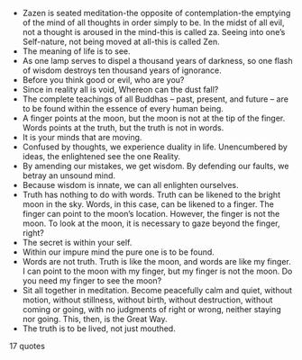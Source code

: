  - Zazen is seated meditation-the opposite of contemplation-the emptying of the mind of all thoughts in order simply to be. In the midst of all evil, not a thought is aroused in the mind-this is called za. Seeing into one’s Self-nature, not being moved at all-this is called Zen.
 - The meaning of life is to see.
 - As one lamp serves to dispel a thousand years of darkness, so one flash of wisdom destroys ten thousand years of ignorance.
 - Before you think good or evil, who are you?
 - Since in reality all is void, Whereon can the dust fall?
 - The complete teachings of all Buddhas – past, present, and future – are to be found within the essence of every human being.
 - A finger points at the moon, but the moon is not at the tip of the finger. Words points at the truth, but the truth is not in words.
 - It is your minds that are moving.
 - Confused by thoughts, we experience duality in life. Unencumbered by ideas, the enlightened see the one Reality.
 - By amending our mistakes, we get wisdom. By defending our faults, we betray an unsound mind.
 - Because wisdom is innate, we can all enlighten ourselves.
 - Truth has nothing to do with words. Truth can be likened to the bright moon in the sky. Words, in this case, can be likened to a finger. The finger can point to the moon’s location. However, the finger is not the moon. To look at the moon, it is necessary to gaze beyond the finger, right?
 - The secret is within your self.
 - Within our impure mind the pure one is to be found.
 - Words are not truth. Truth is like the moon, and words are like my finger. I can point to the moon with my finger, but my finger is not the moon. Do you need my finger to see the moon?
 - Sit all together in meditation. Become peacefully calm and quiet, without motion, without stillness, without birth, without destruction, without coming or going, with no judgments of right or wrong, neither staying nor going. This, then, is the Great Way.
 - The truth is to be lived, not just mouthed.

17 quotes